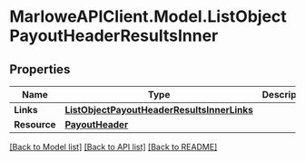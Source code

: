 # MarloweAPIClient.Model.ListObjectPayoutHeaderResultsInner

## Properties

Name | Type | Description | Notes
------------ | ------------- | ------------- | -------------
**Links** | [**ListObjectPayoutHeaderResultsInnerLinks**](ListObjectPayoutHeaderResultsInnerLinks.md) |  | 
**Resource** | [**PayoutHeader**](PayoutHeader.md) |  | 

[[Back to Model list]](../README.md#documentation-for-models) [[Back to API list]](../README.md#documentation-for-api-endpoints) [[Back to README]](../README.md)


